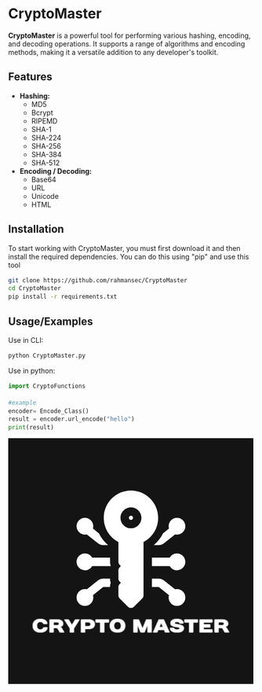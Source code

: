 
# CryptoMaster

**CryptoMaster** is a powerful tool for performing various hashing, encoding, and decoding operations. It supports a range of algorithms and encoding methods, making it a versatile addition to any developer's toolkit.

## Features

- **Hashing:**
  - MD5
  - Bcrypt
  - RIPEMD
  - SHA-1
  - SHA-224
  - SHA-256
  - SHA-384
  - SHA-512
- **Encoding / Decoding:**
  - Base64
  - URL
  - Unicode
  - HTML
## Installation

To start working with CryptoMaster, you must first download it and then install the required dependencies. You can do this using "pip" and use this tool
```bash
git clone https://github.com/rahmansec/CryptoMaster
cd CryptoMaster
pip install -r requirements.txt
```
## Usage/Examples
Use in CLI:
```bash
python CryptoMaster.py
```
Use in python:
```python
import CryptoFunctions

#example
encoder= Encode_Class()
result = encoder.url_encode("hello")
print(result)
```
![Logo](https://github.com/rahmansec/CryptoMaster/blob/test/logo.png)

